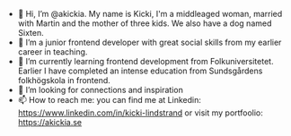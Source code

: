 - 👋 Hi, I’m @akickia. My name is Kicki, I'm a middleaged woman, married with Martin and the mother of three kids. We also have a dog named Sixten. 
- 👀 I’m a junior frontend developer with great social skills from my earlier career in teaching. 
- 🌱 I’m currently learning frontend development from Folkuniversitetet. Earlier I have completed an intense education from Sundsgårdens folkhögskola in frontend.  
- 💞️ I’m looking for connections and inspiration
- 📫 How to reach me: you can find me at Linkedin: https://www.linkedin.com/in/kicki-lindstrand or visit my portfoolio: https://akickia.se

